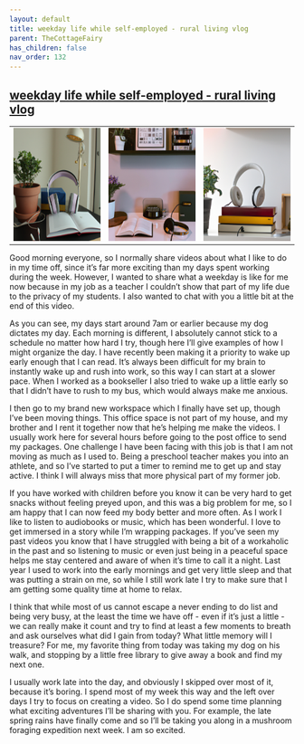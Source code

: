 ```yaml
---
layout: default
title: weekday life while self-employed - rural living vlog
parent: TheCottageFairy
has_children: false
nav_order: 132
---
```


## [weekday life while self-employed - rural living vlog](https://www.youtube.com/watch?v=kbBxCfHzpfI)

<div>
<table align="center">
	<tr>
		<td align="center">
			<img src="../../assets/cottage_fairy_ai_generated_photos/weekday_life_while_self-employed_-_rural_living_vlog-[kbBxCfHzpfI]/generated_00.png" height="200" width="200"/>
		</td>
		<td align="center">
			<img src="../../assets/cottage_fairy_ai_generated_photos/weekday_life_while_self-employed_-_rural_living_vlog-[kbBxCfHzpfI]/generated_01.png" height="200" width="200"/>
		</td>
		<td align="center">
			<img src="../../assets/cottage_fairy_ai_generated_photos/weekday_life_while_self-employed_-_rural_living_vlog-[kbBxCfHzpfI]/generated_02.png" height="200" width="200"/>
		</td>
	</tr>
</table>
</div>

Good morning everyone, so I normally share videos about what I like to do in my time off, since it’s far more exciting than my days spent working during the week. However, I wanted to share what a weekday is like for me now because in my job as a teacher I couldn’t show that part of my life due to the privacy of my students. I also wanted to chat with you a little bit at the end of this video.

As you can see, my days start around 7am or earlier because my dog dictates my day. Each morning is different, I absolutely cannot stick to a schedule no matter how hard I try, though here I’ll give examples of how I might organize the day. I have recently been making it a priority to wake up early enough that I can read. It’s always been difficult for my brain to instantly wake up and rush into work, so this way I can start at a slower pace. When I worked as a bookseller I also tried to wake up a little early so that I didn’t have to rush to my bus, which would always make me anxious.

I then go to my brand new workspace which I finally have set up, though I’ve been moving things. This office space is not part of my house, and my brother and I rent it together now that he’s helping me make the videos. I usually work here for several hours before going to the post office to send my packages. One challenge I have been facing with this job is that I am not moving as much as I used to. Being a preschool teacher makes you into an athlete, and so I’ve started to put a timer to remind me to get up and stay active. I think I will always miss that more physical part of my former job.

If you have worked with children before you know it can be very hard to get snacks without feeling preyed upon, and this was a big problem for me, so I am happy that I can now feed my body better and more often. As I work I like to listen to audiobooks or music, which has been wonderful. I love to get immersed in a story while I’m wrapping packages. If you’ve seen my past videos you know that I have struggled with being a bit of a workaholic in the past and so listening to music or even just being in a peaceful space helps me stay centered and aware of when it’s time to call it a night. Last year I used to work into the early mornings and get very little sleep and that was putting a strain on me, so while I still work late I try to make sure that I am getting some quality time at home to relax.

I think that while most of us cannot escape a never ending to do list and being very busy, at the least the time we have off - even if it’s just a little - we can really make it count and try to find at least a few moments to breath and ask ourselves what did I gain from today? What little memory will I treasure? For me, my favorite thing from today was taking my dog on his walk, and stopping by a little free library to give away a book and find my next one.

I usually work late into the day, and obviously I skipped over most of it, because it’s boring. I spend most of my week this way and the left over days I try to focus on creating a video. So I do spend some time planning what exciting adventures I’ll be sharing with you. For example, the late spring rains have finally come and so I’ll be taking you along in a mushroom foraging expedition next week. I am so excited.